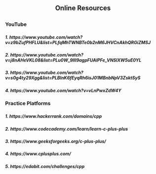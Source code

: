 <h2 align="center"> Online Resources<h2>
 <h3>YouTube<h3>
   <h5>1. https://www.youtube.com/watch?v=z9bZufPHFLU&list=PLfqMhTWNBTe0b2nM6JHVCnAkhQRGiZMSJ<h5>
   <h5>2. https://www.youtube.com/watch?v=j8nAHeVKL08&list=PLu0W_9lII9agpFUAlPFe_VNSlXW5uE0YL<h5>
    <h5>3. https://www.youtube.com/watch?v=s0g4ty29Xgg&list=PLBlnK6fEyqRh6isJ01MBnbNpV3ZsktSyS<h5>
    <h5>4. https://www.youtube.com/watch?v=vLnPwxZdW4Y<h5>
        
  
   <h3>Practice Platforms<h3>
   <h5>1. https://www.hackerrank.com/domains/cpp<h5>
    <h5>2. https://www.codecademy.com/learn/learn-c-plus-plus<h5>
     <h5>3. https://www.geeksforgeeks.org/c-plus-plus/<h5>
      <h5>4. https://www.cplusplus.com/<h5>
       <h5>5. https://edabit.com/challenges/cpp<h5>
        
